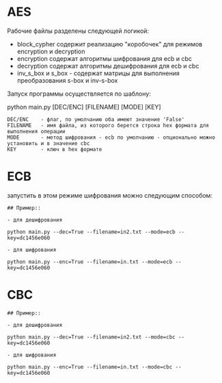 # AES
 
 Рабочие файлы разделены следующей логикой:
 - block_cypher содержит реализацию "коробочек" для режимов encryption и decryption
 - encryption содержат алгоритмы шифрования для ecb и cbc
 - decryption содержат алгоритмы дешифрования для ecb и cbc
 - inv_s_box и s_box - содержат матрицы для выполнения преобразования s-box и inv-s-box

Запуск программы осуществляется по шаблону:

python main.py [DEC/ENC] [FILENAME] [MODE] [KEY]
    
    DEC/ENC    - флаг, по умолчанию оба имеют значение 'False'
    FILENAME   - имя файла, из которого берется строка hex формата для выполнения операции
    MODE       - метод шифрования - ecb по умолчанию - опционально можно установить и в значение cbc
    KEY        - ключ в hex формате
 
 # ECB
  
   запустить в этом режиме шифрования можно следующим способом:
    
    ## Пример::
    
    - для дешифрования
    
    python main.py --dec=True --filename=in2.txt --mode=ecb --key=dc1456e060
    
    - для шифрования
    
    python main.py --enc=True --filename=in.txt --mode=ecb --key=dc1456e060

# CBC
    
    ## Пример::
    
    - для дешифрования
    
    python main.py --dec=True --filename=in2.txt --mode=cbc --key=dc1456e060
    
    - для шифрования
    
    python main.py --enc=True --filename=in.txt --mode=cbc --key=dc1456e060
